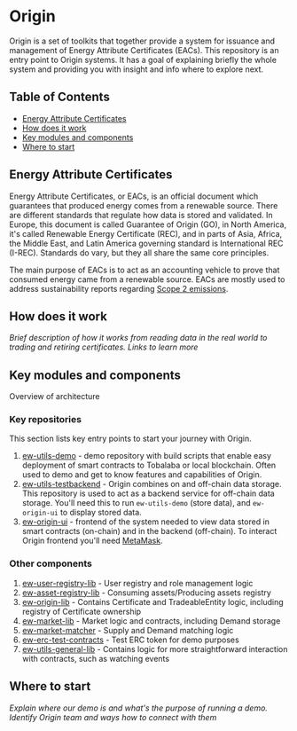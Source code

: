 # Origin
Origin is a set of toolkits that together provide a system for issuance and management of Energy Attribute Certificates (EACs). This repository is an entry point to Origin systems. It has a goal of explaining briefly the whole system and providing you with insight and info where to explore next. 

## Table of Contents
- [Energy Attribute Certificates](#energy-attribute-certificates)
- [How does it work](#how-does-it-work)
- [Key modules and components](#key-modules-and-components)
- [Where to start](#where-to-start)

## Energy Attribute Certificates
Energy Attribute Certificates, or EACs, is an official document which guarantees that produced energy comes from a renewable source. There are different standards that regulate how data is stored and validated. In Europe, this document is called Guarantee of Origin (GO), in North America, it's called Renewable Energy Certificate (REC), and in parts of Asia, Africa, the Middle East, and Latin America governing standard is International REC (I-REC). Standards do vary, but they all share the same core principles. 

The main purpose of EACs is to act as an accounting vehicle to prove that consumed energy came from a renewable source. EACs are mostly used to address sustainability reports regarding [Scope 2 emissions](https://en.wikipedia.org/wiki/Carbon_emissions_reporting#Scope_2:_Electricity_indirect_GHG_emissions).

## How does it work
_Brief description of how it works from reading data in the real world to trading and retiring certificates. Links to learn more_

## Key modules and components
Overview of architecture

### Key repositories

This section lists key entry points to start your journey with Origin. 

1. [ew-utils-demo](https://github.com/energywebfoundation/ew-utils-demo) - demo repository with build scripts that enable easy deployment of smart contracts to Tobalaba or local blockchain. Often used to demo and get to know features and capabilities of Origin. 
2. [ew-utils-testbackend](https://github.com/energywebfoundation/ew-utils-testbackend) - Origin combines on and off-chain data storage. This repository is used to act as a backend service for off-chain data storage. You'll need this to run `ew-utils-demo` (store data), and `ew-origin-ui` to display stored data. 
3. [ew-origin-ui](https://github.com/energywebfoundation/ew-origin-ui) - frontend of the system needed to view data stored in smart contracts (on-chain) and in the backend (off-chain). To interact Origin frontend you'll need [MetaMask](https://metamask.io).

### Other components

1. [ew-user-registry-lib](https://github.com/energywebfoundation/ew-user-registry-lib) - User registry and role management logic
2. [ew-asset-registry-lib](https://github.com/energywebfoundation/ew-asset-registry-lib) - Consuming assets/Producing assets registry
3. [ew-origin-lib](https://github.com/energywebfoundation/ew-origin-lib) - Contains Certificate and TradeableEntity logic, including registry of Certificate ownership
4. [ew-market-lib](https://github.com/energywebfoundation/ew-market-lib/) - Market logic and contracts, including Demand storage
5. [ew-market-matcher](https://github.com/energywebfoundation/ew-market-matcher) - Supply and Demand matching logic
6. [ew-erc-test-contracts](https://github.com/energywebfoundation/ew-erc-test-contracts) - Test ERC token for demo purposes
7. [ew-utils-general-lib](https://github.com/energywebfoundation/ew-utils-general-lib) - Contains logic for more straightforward interaction with contracts, such as watching events


## Where to start
_Explain where our demo is and what's the purpose of running a demo. Identify Origin team and ways how to connect with them_
